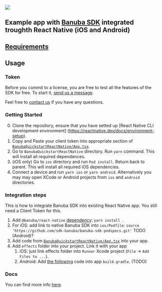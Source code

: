 [![](https://www.banuba.com/hubfs/Banuba_November2018/Images/Banuba%20SDK.png)](https://docs.banuba.com/)

## Example app with [Banuba SDK](https://docs.banuba.com/)  integrated troughth React Native (iOS and Android)


## [Requirements](https://docs.banuba.com/face-ar-sdk-v1/overview/system_requirements)

## Usage

### Token
Before you commit to a license, you are free to test all the features of the SDK for free. To start it, [send us a message](https://www.banuba.com/facear-sdk/face-filters#form).  


Feel free to [contact us](https://docs.banuba.com/face-ar-sdk-v1/support) if you have any questions.

### Getting Started

0. Clone the repository, ensure that you have setted up [React Native CLI development environment] (https://reactnative.dev/docs/environment-setup).
1. Copy and Paste your client token into appropriate section of [`BanubaQuickstartReactNative/App.tsx`](lBanubaQuickstartReactNative/App.tsx#L11).
2. Go to `BanubaQuickstartReactNative` directory. Run `yarn` command. This will install all required dependences.
3. (iOS only) Go to `ios` directory and run `Pod install`. Return back to parent. This will install all required iOS dependencies.
3. Connect a device and run `yarn ios` or `yarn android`. Alternatively you may may open XCode or Android projects from
`ios` and `android` directories.

### Integration steps

This is how to integrate Banuba SDK into existing React Native app. You still need a Client Token for this.

1. Add `@banuba/react-native` [dependency](): `yarn install `.
2. For iOS: add link to native Banuba SDK into `ios/Podfile`: `source 'https://github.com/sdk-banuba/banuba-sdk-podspecs.git'`
TODO (Android)?
3. Add code from [`BanubaQuickstartReactNative/App.tsx`](lBanubaQuickstartReactNative/App.tsx) into your app.
4. Add `effects` folder into your project. Link it with your app
    1. iOS: just link effects folder into `Runner` Xcode project (`File` -> `Add Files to ...`).
    2. Android: Add [the following](lBanubaQuickstartReactNative/android/app/build.gradle#L61) code into app `build.gradle`. (TODO)

### Docs
You can find more info [here](https://docs.banuba.com/).
